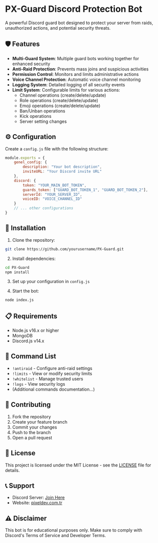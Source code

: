 # PX-Guard Discord Protection Bot

A powerful Discord guard bot designed to protect your server from raids, unauthorized actions, and potential security threats.

## 🛡️ Features

- **Multi-Guard System**: Multiple guard bots working together for enhanced security
- **Anti-Raid Protection**: Prevents mass joins and suspicious activities
- **Permission Control**: Monitors and limits administrative actions
- **Voice Channel Protection**: Automatic voice channel monitoring
- **Logging System**: Detailed logging of all security events
- **Limit System**: Configurable limits for various actions:
  - Channel operations (create/delete/update)
  - Role operations (create/delete/update)
  - Emoji operations (create/delete/update)
  - Ban/Unban operations
  - Kick operations
  - Server setting changes

## ⚙️ Configuration

Create a `config.js` file with the following structure:

```javascript
module.exports = {
    genel_config: {
        description: "Your bot description",
        inviteURL: "Your Discord invite URL"
    },
    discord: {
        token: "YOUR_MAIN_BOT_TOKEN",
        guards_token: ["GUARD_BOT_TOKEN_1", "GUARD_BOT_TOKEN_2"],
        serverId: "YOUR_SERVER_ID",
        voiceID: "VOICE_CHANNEL_ID"
    }
    // ... other configurations
}
```

## 🚀 Installation

1. Clone the repository:
```bash
git clone https://github.com/yourusername/PX-Guard.git
```

2. Install dependencies:
```bash
cd PX-Guard
npm install
```

3. Set up your configuration in `config.js`

4. Start the bot:
```bash
node index.js
```

## 📋 Requirements

- Node.js v16.x or higher
- MongoDB
- Discord.js v14.x

## 🔧 Command List

- `!antiraid` - Configure anti-raid settings
- `!limits` - View or modify security limits
- `!whitelist` - Manage trusted users
- `!logs` - View security logs
- (Additional commands documentation...)

## 🤝 Contributing

1. Fork the repository
2. Create your feature branch
3. Commit your changes
4. Push to the branch
5. Open a pull request

## 📝 License

This project is licensed under the MIT License - see the [LICENSE](LICENSE) file for details.

## 📞 Support

- Discord Server: [Join Here](https://discord.gg/pxguard)
- Website: [pixeldev.com.tr](https://pixeldev.com.tr)

## ⚠️ Disclaimer

This bot is for educational purposes only. Make sure to comply with Discord's Terms of Service and Developer Terms.